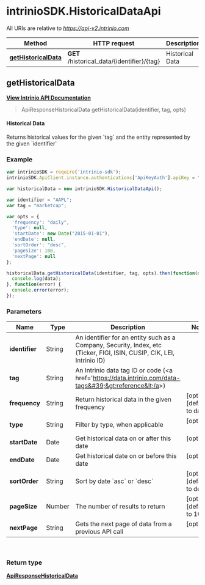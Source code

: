# intrinioSDK.HistoricalDataApi

All URIs are relative to *https://api-v2.intrinio.com*

Method | HTTP request | Description
------------- | ------------- | -------------
[**getHistoricalData**](HistoricalDataApi.md#getHistoricalData) | **GET** /historical_data/{identifier}/{tag} | Historical Data



[//]: # (START_OPERATION)

[//]: # (CLASS:HistoricalDataApi)

[//]: # (METHOD:getHistoricalData)

[//]: # (RETURN_TYPE:ApiResponseHistoricalData)

[//]: # (RETURN_TYPE_KIND:object)

[//]: # (RETURN_TYPE_DOC:ApiResponseHistoricalData.md)

[//]: # (OPERATION:getHistoricalData_v2)

[//]: # (ENDPOINT:/historical_data/{identifier}/{tag})

[//]: # (DOCUMENT_LINK:HistoricalDataApi.md#getHistoricalData)

<a name="getHistoricalData"></a>
## **getHistoricalData**

[**View Intrinio API Documentation**](https://docs.intrinio.com/documentation/javascript/getHistoricalData_v2)

[//]: # (START_OVERVIEW)

> ApiResponseHistoricalData getHistoricalData(identifier, tag, opts)

#### Historical Data


Returns historical values for the given &#x60;tag&#x60; and the entity represented by the given &#x60;identifier&#x60;

[//]: # (END_OVERVIEW)

### Example

[//]: # (START_CODE_EXAMPLE)

```javascript
var intrinioSDK = require('intrinio-sdk');
intrinioSDK.ApiClient.instance.authentications['ApiKeyAuth'].apiKey = "YOUR_API_KEY";

var historicalData = new intrinioSDK.HistoricalDataApi();

var identifier = "AAPL";
var tag = "marketcap";

var opts = { 
  'frequency': "daily",
  'type': null,
  'startDate': new Date("2015-01-01"),
  'endDate': null,
  'sortOrder': "desc",
  'pageSize': 100,
  'nextPage': null
};

historicalData.getHistoricalData(identifier, tag, opts).then(function(data) {
  console.log(data);
}, function(error) {
  console.error(error);
});
```

[//]: # (END_CODE_EXAMPLE)

### Parameters

[//]: # (START_PARAMETERS)


Name | Type | Description  | Notes
------------- | ------------- | ------------- | -------------
 **identifier** | String| An identifier for an entity such as a Company, Security, Index, etc (Ticker, FIGI, ISIN, CUSIP, CIK, LEI, Intrinio ID) |  &nbsp;
 **tag** | String| An Intrinio data tag ID or code (&lt;a href&#x3D;&#39;https://data.intrinio.com/data-tags&#39;&gt;reference&lt;/a&gt;) |  &nbsp;
 **frequency** | String| Return historical data in the given frequency | [optional] [default to daily] &nbsp;
 **type** | String| Filter by type, when applicable | [optional]  &nbsp;
 **startDate** | Date| Get historical data on or after this date | [optional]  &nbsp;
 **endDate** | Date| Get historical date on or before this date | [optional]  &nbsp;
 **sortOrder** | String| Sort by date &#x60;asc&#x60; or &#x60;desc&#x60; | [optional] [default to desc] &nbsp;
 **pageSize** | Number| The number of results to return | [optional] [default to 100] &nbsp;
 **nextPage** | String| Gets the next page of data from a previous API call | [optional]  &nbsp;
<br/>

[//]: # (END_PARAMETERS)

### Return type

[**ApiResponseHistoricalData**](ApiResponseHistoricalData.md)



[//]: # (END_OPERATION)


